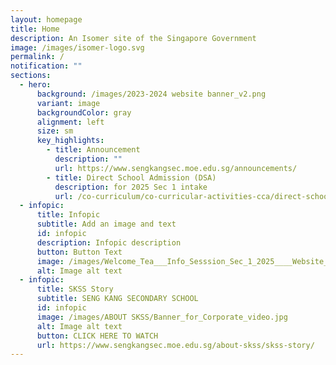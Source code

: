 ```yaml
---
layout: homepage
title: Home
description: An Isomer site of the Singapore Government
image: /images/isomer-logo.svg
permalink: /
notification: ""
sections:
  - hero:
      background: /images/2023-2024 website banner_v2.png
      variant: image
      backgroundColor: gray
      alignment: left
      size: sm
      key_highlights:
        - title: Announcement
          description: ""
          url: https://www.sengkangsec.moe.edu.sg/announcements/
        - title: Direct School Admission (DSA)
          description: for 2025 Sec 1 intake
          url: /co-curriculum/co-curricular-activities-cca/direct-school-admission-dsa/
  - infopic:
      title: Infopic
      subtitle: Add an image and text
      id: infopic
      description: Infopic description
      button: Button Text
      image: /images/Welcome_Tea___Info_Sesssion_Sec_1_2025____Website_EDM.png
      alt: Image alt text
  - infopic:
      title: SKSS Story
      subtitle: SENG KANG SECONDARY SCHOOL
      id: infopic
      image: /images/ABOUT SKSS/Banner_for_Corporate_video.jpg
      alt: Image alt text
      button: CLICK HERE TO WATCH
      url: https://www.sengkangsec.moe.edu.sg/about-skss/skss-story/
---
```


